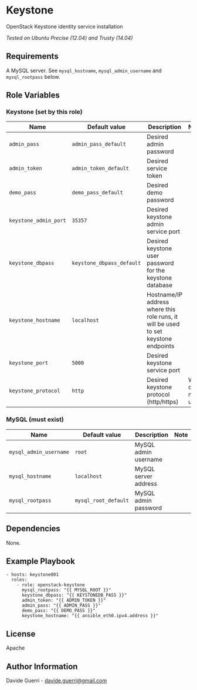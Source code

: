 Keystone
=========

OpenStack Keystone identity service installation

_Tested on Ubuntu Precise (12.04) and Trusty (14.04)_

Requirements
------------

A MySQL server. See `mysql_hostname`, `mysql_admin_username` and
`mysql_rootpass` below.


Role Variables
--------------

### Keystone (set by this role)

| Name | Default value | Description | Note |
|---  |---  |---  |--- |
| `admin_pass` | `admin_pass_default` | Desired admin password ||
| `admin_token` | `admin_token_default` | Desired service token ||
| `demo_pass` | `demo_pass_default` | Desired demo password ||
| `keystone_admin_port` | `35357` | Desired keystone admin service port ||
| `keystone_dbpass` | `keystone_dbpass_default` | Desired keystone user password for the keystone database ||
| `keystone_hostname` | `localhost` | Hostname/IP address where this role runs, it will be used to set keystone endpoints ||
| `keystone_port` | `5000` | Desired keystone service port ||
| `keystone_protocol` | `http` | Desired keystone protocol (http/https) | WiP, do not use. |


### MySQL (must exist)

| Name | Default value | Description | Note |
|---  |---  |---  |--- |
| `mysql_admin_username` | `root` | MySQL admin username ||
| `mysql_hostname` | `localhost` | MySQL server address ||
| `mysql_rootpass` | `mysql_root_default` | MySQL admin password ||

Dependencies
------------

None.

Example Playbook
----------------

    - hosts: keystone001
      roles:
        - role: openstack-keystone
          mysql_rootpass: "{{ MYSQL_ROOT }}"
          keystone_dbpass: "{{ KEYSTONEDB_PASS }}"
          admin_token: "{{ ADMIN_TOKEN }}"
          admin_pass: "{{ ADMIN_PASS }}"
          demo_pass: "{{ DEMO_PASS }}"
          keystone_hostname: "{{ ansible_eth0.ipv4.address }}"

License
-------

Apache

Author Information
------------------

Davide Guerri - davide.guerri@gmail.com
